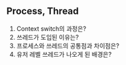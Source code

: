 ## Process, Thread

1. Context switch의 과정은?
2. 쓰레드가 도입된 이유는?
3. 프로세스와 쓰레드의 공통점과 차이점은?
4. 유저 레벨 쓰레드가 나오게 된 배경은?
